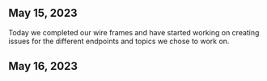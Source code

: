 ## May 15, 2023

Today we completed our wire frames and have started working on creating issues for the different endpoints and topics we chose to work on. 

## May 16, 2023
